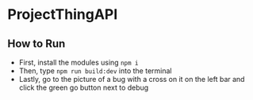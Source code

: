 # ProjectThingAPI

## How to Run
- First, install the modules using `npm i`
- Then, type `npm run build:dev` into the terminal
- Lastly, go to the picture of a bug with a cross on it on the left bar and click the green go button next to debug
